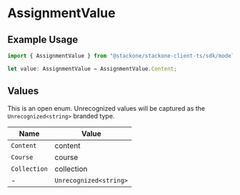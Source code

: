 # AssignmentValue

## Example Usage

```typescript
import { AssignmentValue } from "@stackone/stackone-client-ts/sdk/models/shared";

let value: AssignmentValue = AssignmentValue.Content;
```

## Values

This is an open enum. Unrecognized values will be captured as the `Unrecognized<string>` branded type.

| Name                   | Value                  |
| ---------------------- | ---------------------- |
| `Content`              | content                |
| `Course`               | course                 |
| `Collection`           | collection             |
| -                      | `Unrecognized<string>` |